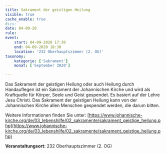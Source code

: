 ```yaml
---
title: Sakrament der geistigen Heilung
visible: true
cache_enable: true
#ics: 
date: 04-09-20
rule: 
event:
	start: 04-09-2020 17:30
	end: 04-09-2020 18:30
	location: '232 Oberhauptszimmer (2. OG)'
taxonomy:
	kategorie: ['Sakrament']
	monat: ['September 2020']

---
```

Das Sakrament der geistigen Heilung oder auch Heilung durch Handauflegen ist ein Sakrament der Johannischen Kirche und wird als Kraftquelle für Körper, Seele und Geist gespendet. Es basiert auf der Lehre Jesu Christi. Das Sakrament der geistigen Heilung kann von der Johannischen Kirche allen Menschen gespendet werden, die darum bitten.

Weitere Informationen finden Sie unter:
[https://www.johannische-kirche.org/de/03_lebenshilfe/02_sakramente/sakrament_geistige_heilung.php](https://www.johannische-kirche.org/de/03_lebenshilfe/02_sakramente/sakrament_geistige_heilung.php)



**Veranstaltungsort:** 232 Oberhauptszimmer (2. OG)

